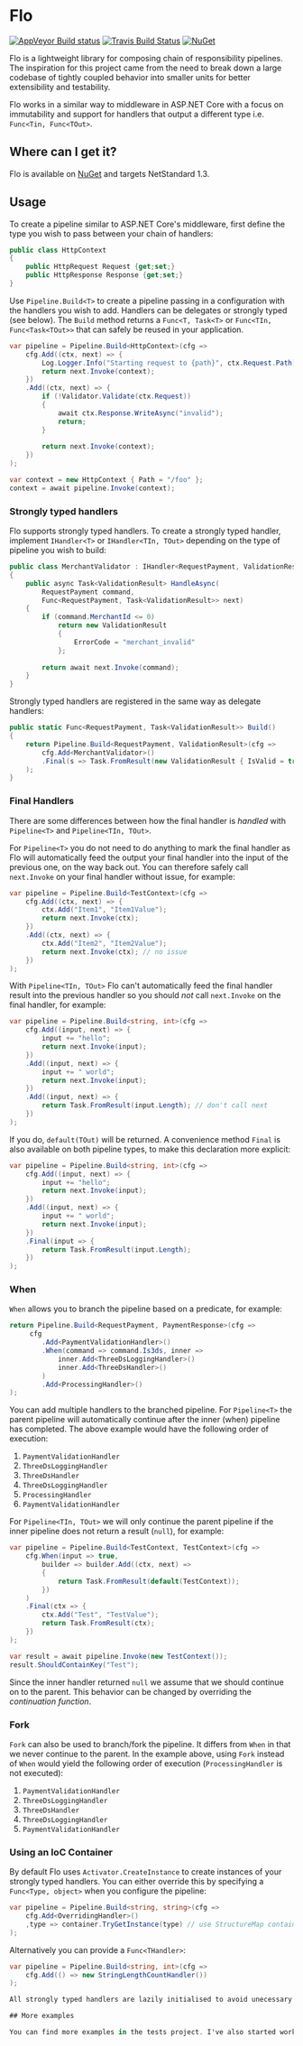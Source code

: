 # Flo

[![AppVeyor Build status](https://ci.appveyor.com/api/projects/status/bgqvqvydhh14gk2e?svg=true)](https://ci.appveyor.com/project/benfoster/flo) [![Travis Build Status](https://travis-ci.org/benfoster/Flo.svg?branch=master)](https://travis-ci.org/benfoster/Flo) [![NuGet](https://img.shields.io/nuget/v/Flo.svg)](https://www.nuget.org/packages/Flo)

Flo is a lightweight library for composing chain of responsibility pipelines. The inspiration for this project came from the need to break down a large codebase of tightly coupled behavior into smaller units for better extensibility and testability.

Flo works in a similar way to middleware in ASP.NET Core with a focus on immutability and support for handlers that output a different type i.e. `Func<Tin, Func<TOut>`.

## Where can I get it?

Flo is available on [NuGet](https://www.nuget.org/packages/Flo) and targets NetStandard 1.3.

## Usage

To create a pipeline similar to ASP.NET Core's middleware, first define the type you wish to pass between your chain of handlers:

```c#
public class HttpContext
{
    public HttpRequest Request {get;set;}
    public HttpResponse Response {get;set;}
}
```

Use `Pipeline.Build<T>` to create a pipeline passing in a configuration with the handlers you wish to add. Handlers can be delegates or strongly typed (see below). The `Build` method returns a `Func<T, Task<T>` or `Func<TIn, Func<Task<TOut>>` that can safely be reused in your application.

```c#
var pipeline = Pipeline.Build<HttpContext>(cfg =>
    cfg.Add((ctx, next) => {
        Log.Logger.Info("Starting request to {path}", ctx.Request.Path);
        return next.Invoke(context);
    })
    .Add((ctx, next) => {
        if (!Validator.Validate(ctx.Request)) 
		{
			await ctx.Response.WriteAsync("invalid");
			return;
		}
		
        return next.Invoke(context);
    })
);

var context = new HttpContext { Path = "/foo" };
context = await pipeline.Invoke(context);
```

### Strongly typed handlers

Flo supports strongly typed handlers. To create a strongly typed handler, implement `IHandler<T>` or `IHandler<TIn, TOut>` depending on the type of pipeline you wish to build:

```c#
public class MerchantValidator : IHandler<RequestPayment, ValidationResult>
{
    public async Task<ValidationResult> HandleAsync(
        RequestPayment command, 
        Func<RequestPayment, Task<ValidationResult>> next)
    {
        if (command.MerchantId <= 0)
            return new ValidationResult
            {
                ErrorCode = "merchant_invalid"
            };
        
        return await next.Invoke(command);
    }
}
```

Strongly typed handlers are registered in the same way as delegate handlers:

```c#
public static Func<RequestPayment, Task<ValidationResult>> Build()
{
	return Pipeline.Build<RequestPayment, ValidationResult>(cfg =>
		cfg.Add<MerchantValidator>()
		.Final(s => Task.FromResult(new ValidationResult { IsValid = true }))
	);
}
```

### Final Handlers 

There are some differences between how the final handler is _handled_ with `Pipeline<T>` and `Pipeline<TIn, TOut>`.

For `Pipeline<T>` you do not need to do anything to mark the final handler as Flo will automatically feed the output your final handler into the input of the previous one, on the way back out. You can therefore safely call `next.Invoke` on your final handler without issue, for example:

```c#
var pipeline = Pipeline.Build<TestContext>(cfg =>
	cfg.Add((ctx, next) => {
		ctx.Add("Item1", "Item1Value");
		return next.Invoke(ctx);
	})
	.Add((ctx, next) => {
		ctx.Add("Item2", "Item2Value");
		return next.Invoke(ctx); // no issue
	})
);
```

With `Pipeline<TIn, TOut>` Flo can't automatically feed the final handler result into the previous handler so you should _not_ call `next.Invoke` on the final handler, for example:

```c#
var pipeline = Pipeline.Build<string, int>(cfg =>
	cfg.Add((input, next) => {
		input += "hello";
		return next.Invoke(input);
	})
	.Add((input, next) => {
		input += " world";
		return next.Invoke(input);
	})
	.Add((input, next) => {
		return Task.FromResult(input.Length); // don't call next
	})
);
```

If you do, `default(TOut)` will be returned. A convenience method `Final` is also available on both pipeline types, to make this declaration more explicit:

```c#
var pipeline = Pipeline.Build<string, int>(cfg =>
	cfg.Add((input, next) => {
		input += "hello";
		return next.Invoke(input);
	})
	.Add((input, next) => {
		input += " world";
		return next.Invoke(input);
	})
	.Final(input => {
		return Task.FromResult(input.Length); 
	})
);
```

### When

`When` allows you to branch the pipeline based on a predicate, for example:

```c#
return Pipeline.Build<RequestPayment, PaymentResponse>(cfg =>
	 cfg
		.Add<PaymentValidationHandler>() 
		.When(command => command.Is3ds, inner => 
			inner.Add<ThreeDsLoggingHandler>() 
			inner.Add<ThreeDsHandler>() 
		)
		.Add<ProcessingHandler>() 
);
```

You can add multiple handlers to the branched pipeline. For `Pipeline<T>` the parent pipeline will automatically continue after the inner (when) pipeline has completed. The above example would have the following order of execution:

1. `PaymentValidationHandler`
2. `ThreeDsLoggingHandler`
3. `ThreeDsHandler`
4. `ThreeDsLoggingHandler`
5. `ProcessingHandler`
6. `PaymentValidationHandler`

For `Pipeline<TIn, TOut>` we will only continue the parent pipeline if the inner pipeline does not return a result (`null`), for example:

```c#
var pipeline = Pipeline.Build<TestContext, TestContext>(cfg =>
	cfg.When(input => true,
		builder => builder.Add((ctx, next) =>
		{
			return Task.FromResult(default(TestContext));
		})
	)
	.Final(ctx => {
		ctx.Add("Test", "TestValue");
		return Task.FromResult(ctx);
	})
);

var result = await pipeline.Invoke(new TestContext());
result.ShouldContainKey("Test");
```

Since the inner handler returned `null` we assume that we should continue on to the parent. This behavior can be changed by overriding the _continuation function_.

### Fork

`Fork` can also be used to branch/fork the pipeline. It differs from `When` in that we never continue to the parent. In the example above, using `Fork` instead of `When` would yield the following order of execution (`ProcessingHandler` is not executed):

1. `PaymentValidationHandler`
2. `ThreeDsLoggingHandler`
3. `ThreeDsHandler`
4. `ThreeDsLoggingHandler`
5. `PaymentValidationHandler`

### Using an IoC Container 

By default Flo uses `Activator.CreateInstance` to create instances of your strongly typed handlers. You can either override this by specifying a `Func<Type, object>` when you configure the pipeline:

```c#
var pipeline = Pipeline.Build<string, string>(cfg =>
	cfg.Add<OverridingHandler>()
	,type => container.TryGetInstance(type) // use StructureMap container
); 
```

Alternatively you can provide a `Func<THandler>`:

```c#
var pipeline = Pipeline.Build<string, int>(cfg =>
	cfg.Add(() => new StringLengthCountHandler())
);

All strongly typed handlers are lazily initialised to avoid unecessary overhead if a path in the pipeline is not hit.

## More examples

You can find more examples in the tests project. I've also started working on some more comprehensive examples modelling a payment gateway [here](https://github.com/benfoster/Flo/tree/samples).
